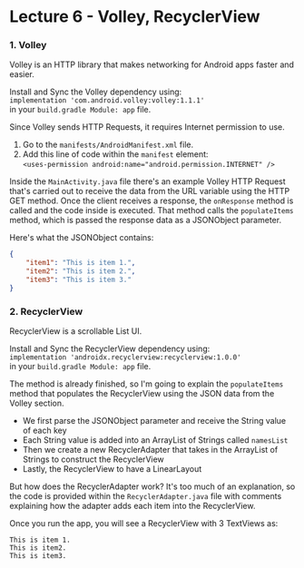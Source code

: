# Lecture 6 - Volley, RecyclerView
### 1. Volley
Volley is an HTTP library that makes networking for Android apps faster and easier.

Install and Sync the Volley dependency using:  
```implementation 'com.android.volley:volley:1.1.1'```  
in your ```build.gradle Module: app``` file.

Since Volley sends HTTP Requests, it requires Internet permission to use.
1. Go to the ```manifests/AndroidManifest.xml``` file.
2. Add this line of code within the ```manifest``` element:  
```<uses-permission android:name="android.permission.INTERNET" />```

Inside the ```MainActivity.java``` file there's an example Volley HTTP Request that's carried out to receive
the data from the URL variable using the HTTP GET method. Once the client receives a response, the ```onResponse```
method is called and the code inside is executed. That method calls the ```populateItems``` method, which
is passed the response data as a JSONObject parameter.

Here's what the JSONObject contains:
```json
{
    "item1": "This is item 1.",
    "item2": "This is item 2.",
    "item3": "This is item 3."
}
```

### 2. RecyclerView
RecyclerView is a scrollable List UI.

Install and Sync the RecyclerView dependency using:  
```implementation 'androidx.recyclerview:recyclerview:1.0.0'```  
in your ```build.gradle Module: app``` file.

The method is already finished, so I'm going to explain the ```populateItems``` method that populates
the RecyclerView using the JSON data from the Volley section.
- We first parse the JSONObject parameter and receive the String value of each key
- Each String value is added into an ArrayList of Strings called ```namesList```
- Then we create a new RecyclerAdapter that takes in the ArrayList of Strings to construct the RecyclerView
- Lastly, the RecyclerView to have a LinearLayout

But how does the RecyclerAdapter work? It's too much of an explanation, so the code is provided within the
```RecyclerAdapter.java``` file with comments explaining how the adapter adds each item into the RecyclerView.

Once you run the app, you will see a RecyclerView with 3 TextViews as:
```
This is item 1.
This is item2.
This is item3.
```
